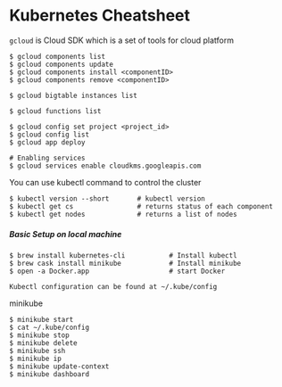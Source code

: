 # Kubernetes Cheatsheet

`gcloud` is Cloud SDK which is a set of tools for cloud platform

```
$ gcloud components list
$ gcloud components update
$ gcloud components install <componentID>
$ gcloud components remove <componentID>

$ gcloud bigtable instances list

$ gcloud functions list

$ gcloud config set project <project_id>
$ gcloud config list
$ gcloud app deploy

# Enabling services
$ gcloud services enable cloudkms.googleapis.com
```

You can use kubectl command to control the cluster

```
$ kubectl version --short       # kubectl version
$ kubectl get cs                # returns status of each component
$ kubectl get nodes             # returns a list of nodes
```

##### Basic Setup on local machine

```
$ brew install kubernetes-cli           # Install kubectl
$ brew cask install minikube            # Install minikube
$ open -a Docker.app                    # start Docker

Kubectl configuration can be found at ~/.kube/config
```

minikube

```
$ minikube start
$ cat ~/.kube/config
$ minikube stop
$ minikube delete
$ minikube ssh
$ minikube ip
$ minikube update-context
$ minikube dashboard
```



